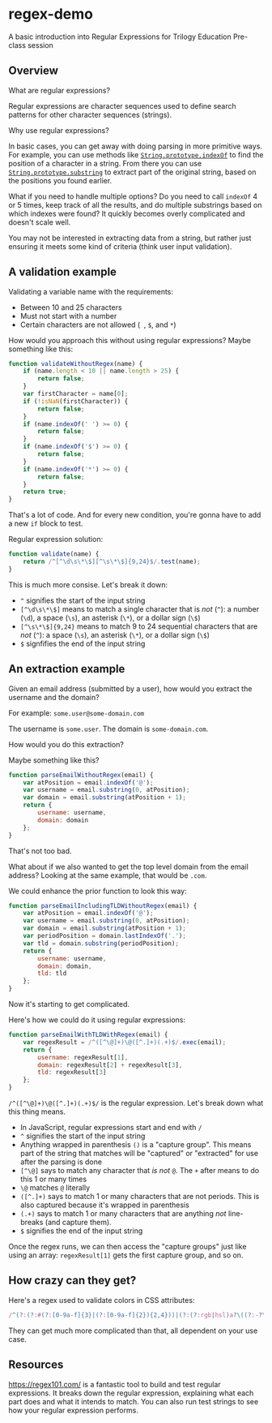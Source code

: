 # regex-demo
A basic introduction into Regular Expressions for Trilogy Education Pre-class session

## Overview
What are regular expressions? 

Regular expressions are character sequences used to define search patterns for other character sequences (strings).

Why use regular expressions?

In basic cases, you can get away with doing parsing in more primitive ways. For example, you can use methods like [`String.prototype.indexOf`](https://developer.mozilla.org/en-US/docs/Web/JavaScript/Reference/Global_Objects/String/indexOf) to find the position of a character in a string. From there you can use [`String.prototype.substring`](https://developer.mozilla.org/en-US/docs/Web/JavaScript/Reference/Global_Objects/String/substring) to extract part of the original string, based on the positions you found earlier.

What if you need to handle multiple options? Do you need to call `indexOf` 4 or 5 times, keep track of all the results, and do multiple substrings based on which indexes were found? It quickly becomes overly complicated and doesn't scale well.

You may not be interested in extracting data from a string, but rather just ensuring it meets some kind of criteria (think user input validation).

## A validation example

Validating a variable name with the requirements:
* Between 10 and 25 characters
* Must not start with a number
* Certain characters are not allowed (` `, `$`, and `*`)

How would you approach this without using regular expressions? Maybe something like this:
```javascript
function validateWithoutRegex(name) {
	if (name.length < 10 || name.length > 25) {
		return false;
	}
	var firstCharacter = name[0];
	if (!isNaN(firstCharacter)) {
		return false;
	}
	if (name.indexOf(' ') >= 0) {
		return false;
	}
	if (name.indexOf('$') >= 0) {
		return false;
	}
	if (name.indexOf('*') >= 0) {
		return false;
	}
	return true;
}
```

That's a lot of code. And for every new condition, you're gonna have to add a new `if` block to test.

Regular expression solution:
```javascript
function validate(name) {
	return /^[^\d\s\*\$][^\s\*\$]{9,24}$/.test(name);
}
```
This is much more consise. Let's break it down:
* `^` signifies the start of the input string
* `[^\d\s\*\$]` means to match a single character that is _not_ (`^`): a number (`\d`), a space (`\s`), an asterisk (`\*`), or a dollar sign (`\$`)
* `[^\s\*\$]{9,24}` means to match 9 to 24 sequential characters that are _not_ (`^`): a space (`\s`), an asterisk (`\*`), or a dollar sign (`\$`)
* `$` signfifies the end of the input string

## An extraction example

Given an email address (submitted by a user), how would you extract the username and the domain?

For example: `some.user@some-domain.com`

The username is `some.user`.
The domain is `some-domain.com`.

How would you do this extraction?

Maybe something like this?
```javascript
function parseEmailWithoutRegex(email) {
	var atPosition = email.indexOf('@');
	var username = email.substring(0, atPosition);
	var domain = email.substring(atPosition + 1);
	return {
		username: username,
		domain: domain
	};
}
```

That's not too bad.

What about if we also wanted to get the top level domain from the email address? Looking at the same example, that would be `.com`.

We could enhance the prior function to look this way:
```javascript
function parseEmailIncludingTLDWithoutRegex(email) {
	var atPosition = email.indexOf('@');
	var username = email.substring(0, atPosition);
	var domain = email.substring(atPosition + 1);
	var periodPosition = domain.lastIndexOf('.');
	var tld = domain.substring(periodPosition);
	return {
		username: username,
		domain: domain,
		tld: tld
	};
}
```
Now it's starting to get complicated.

Here's how we could do it using regular expressions:
```javascript
function parseEmailWithTLDWithRegex(email) {
	var regexResult = /^([^\@]+)\@([^.]+)(.+)$/.exec(email);
	return {
		username: regexResult[1],
		domain: regexResult[2] + regexResult[3],
		tld: regexResult[3]
	};
}
```
`/^([^\@]+)\@([^.]+)(.+)$/` is the regular expression. Let's break down what this thing means.

* In JavaScript, regular expressions start and end with `/`
* `^` signifies the start of the input string
* Anything wrapped in parenthesis `()` is a "capture group". This means part of the string that matches will be "captured" or "extracted" for use after the parsing is done
* `[^\@]` says to match any character that _is not_ `@`. The `+` after means to do this 1 or many times
* `\@` matches `@` literally
* `([^.]+)` says to match 1 or many characters that are not periods. This is also captured because it's wrapped in parenthesis
* `(.+)` says to match 1 or many characters that are anything _not_ line-breaks (and capture them).
* `$` signifies the end of the input string

Once the regex runs, we can then access the "capture groups" just like using an array:
`regexResult[1]` gets the first capture group, and so on.

## How crazy can they get?
Here's a regex used to validate colors in CSS attributes: 
```javascript
/^(?:(?:#(?:[0-9a-f]{3}|(?:[0-9a-f]{2}){2,4}))|(?:(?:rgb|hsl)a?\((?:-?\d{1,3}%?\s*,\s*){2}-?\d{1,3}%?(?:\s*,\s*[\d\.]+)?\)))$/
```

They can get much more complicated than that, all dependent on your use case.

## Resources
https://regex101.com/ is a fantastic tool to build and test regular expressions. It breaks down the regular expression, explaining what each part does and what it intends to match. You can also run test strings to see how your regular expression performs.
